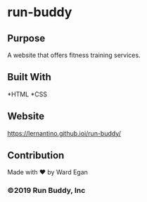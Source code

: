 # run-buddy

## Purpose
A website that offers fitness training services.

## Built With
*HTML
*CSS

## Website
https://lernantino.github.ioi/run-buddy/

## Contribution
Made with ❤️ by Ward Egan

### ©️2019 Run Buddy, Inc
